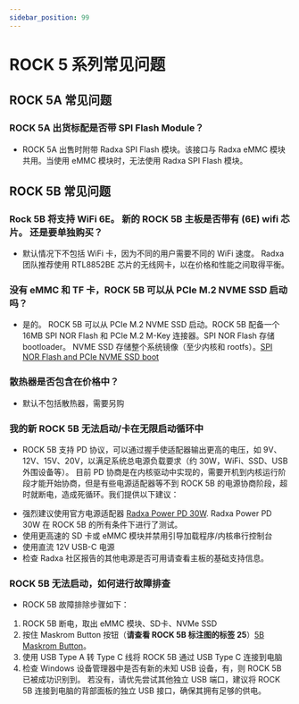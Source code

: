 ```yaml
---
sidebar_position: 99
---
```


# ROCK 5 系列常见问题

## ROCK 5A 常见问题

### ROCK 5A 出货标配是否带 SPI Flash Module？

- ROCK 5A 出售时附带 Radxa SPI Flash 模块。该接口与 Radxa eMMC 模块共用。当使用 eMMC 模块时，无法使用 Radxa SPI Flash 模块。

## ROCK 5B 常见问题

### Rock 5B 将支持 WiFi 6E。 新的 ROCK 5B 主板是否带有 (6E) wifi 芯片。 还是要单独购买？

- 默认情况下不包括 WiFi 卡，因为不同的用户需要不同的 WiFi 速度。 Radxa 团队推荐使用 RTL8852BE 芯片的无线网卡，以在价格和性能之间取得平衡。

### 没有 eMMC 和 TF 卡，ROCK 5B 可以从 PCIe M.2 NVME SSD 启动吗？

- 是的。 ROCK 5B 可以从 PCIe M.2 NVME SSD 启动。ROCK 5B 配备一个 16MB SPI NOR Flash 和 PCIe M.2 M-Key 连接器。SPI NOR Flash 存储 bootloader。 NVME SSD 存储整个系统镜像（至少内核和 rootfs）。[SPI NOR Flash and PCIe NVME SSD boot](/rock5/lowlevel-development/bootloader_spi_flash)

### 散热器是否包含在价格中？

- 默认不包括散热器，需要另购

### 我的新 ROCK 5B 无法启动/卡在无限启动循环中

- ROCK 5B 支持 PD 协议，可以通过握手使适配器输出更高的电压，如 9V、12V、15V、20V，以满足系统总电源负载要求（约 30W，WiFi、SSD、USB 外围设备等）。 目前 PD 协商是在内核驱动中实现的，需要开机到内核运行阶段才能开始协商，但是有些电源适配器等不到 ROCK 5B 的电源协商阶段，超时就断电，造成死循环。我们提供以下建议：

* 强烈建议使用官方电源适配器 [Radxa Power PD 30W](/accessories/pd_30w). Radxa Power PD 30W 在 ROCK 5B 的所有条件下进行了测试。
* 使用更高速的 SD 卡或 eMMC 模块并禁用引导加载程序/内核串行控制台
* 使用直流 12V USB-C 电源
* 检查 Radxa 社区报告的其他电源是否可用请查看主板的基础支持信息。

### ROCK 5B 无法启动，如何进行故障排查

- ROCK 5B 故障排除步骤如下：

1. ROCK 5B 断电，取出 eMMC 模块、SD卡、NVMe SSD
2. 按住 Maskrom Button 按钮（**请查看 ROCK 5B 标注图的标签 25**）[5B Maskrom Button](/rock5/rock5b/getting-started/)。
3. 使用 USB Type A 转 Type C 线将 ROCK 5B 通过 USB Type C 连接到电脑
4. 检查 Windows 设备管理器中是否有新的未知 USB 设备，有，则 ROCK 5B 已被成功识别到。 若没有，请优先尝试其他独立 USB 端口，建议将 ROCK 5B 连接到电脑的背部面板的独立 USB 接口，确保其拥有足够的供电。
